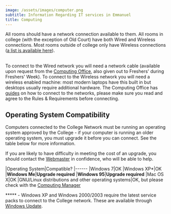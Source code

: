 ```yaml
---
image: /assets/images/computer.png
subtitle: Information Regarding IT services in Emmanuel
title: Computing
---
```


All rooms should have a network connection available to them. All rooms in college (with the exception of Old Court) have both Wired and Wireless connections. Most rooms outside of college only have Wireless connections ([a list is available here](https://www.emma.cam.ac.uk/teaching/computing/connect/outside/)).<br/><br/>

To connect to the Wired network you will need a network cable (available upon request from the [Computing Office](http://www.emma.cam.ac.uk/co/), also given out to Freshers' during Freshers' Week). To connect to the Wireless network you will need a wireless enabled machine: most modern laptops have this built in but desktops usually require additional hardware. The Computing Office has [guides](https://www.emma.cam.ac.uk/teaching/computing/connect/) on how to connect to the networks, please make sure you read and agree to the Rules &amp; Requirements before connecting.

## Operating System Compatibility

Computers connected to the College Network must be running an operating system approved by the College - if your computer is running an older operating system, you must upgrade it before you can connect. See the table below for more information.

If you are likely to have difficulty in meeting the cost of an upgrade, you should contact the [Webmaster](mailto:webmaster@ecsu.org.uk) in confidence, who will be able to help.

|Operating System|Compatible?
|------
|Windows 7|OK
|Windows XP*|OK
|**Windows Me**|**Upgrade required**
|**Windows 95**|**Upgrade required**
|Mac OS X|OK
|GNU/Linux distributions and other operating systems|OK, but please check with the [Computing Manager](http://www.emma.cam.ac.uk/teaching/computing/contact/)

***** - Windows XP and Windows 2000/2003 require the latest service packs to connect to the College network. These are available through [Windows Update](http://windowsupdate.microsoft.com/).